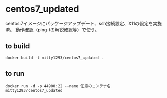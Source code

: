 # centos7_updated

centos:7イメージにパッケージアップデート、ssh接続設定、X11の設定を実施済。 
動作確認（ping-tの解説確認等）で使う。 

## to build
```
docker build -t mitty1293/centos7_updated .
```
## to run
```
docker run -d -p 44900:22 --name 任意のコンテナ名 mitty1293/centos7_updated
```
